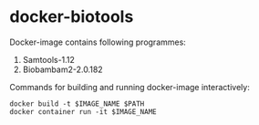 # docker-biotools

Docker-image contains following programmes:

1. Samtools-1.12
2. Biobambam2-2.0.182

Commands for building and running docker-image interactively:

    docker build -t $IMAGE_NAME $PATH
    docker container run -it $IMAGE_NAME
